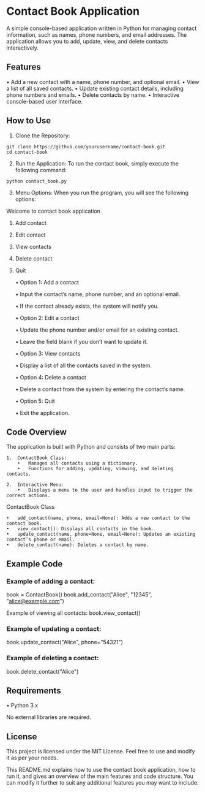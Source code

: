 # Contact Book Application
A simple console-based application written in Python for managing contact information, such as names, phone numbers, and email addresses. The application allows you to add, update, view, and delete contacts interactively.

## Features
•	Add a new contact with a name, phone number, and optional email.
•	View a list of all saved contacts.
•	Update existing contact details, including phone numbers and emails.
•	Delete contacts by name.
•	Interactive console-based user interface.

## How to Use

1. Clone the Repository:
```
git clone https://github.com/yourusername/contact-book.git
cd contact-book
```
2.	Run the Application:
To run the contact book, simply execute the following command:
```
python contact_book.py
```
3.	Menu Options:
When you run the program, you will see the following options:

Welcome to contact book application

1. Add contact
2. Edit contact
3. View contacts
4. Delete contact
5. Quit

	•	Option 1: Add a contact

	•	Input the contact’s name, phone number, and an optional email.

	•	If the contact already exists, the system will notify you.

	•	Option 2: Edit a contact

	•	Update the phone number and/or email for an existing contact.

	•	Leave the field blank if you don’t want to update it.

	•	Option 3: View contacts

	•	Display a list of all the contacts saved in the system.

	•	Option 4: Delete a contact

	•	Delete a contact from the system by entering the contact’s name.

	•	Option 5: Quit

	•	Exit the application.



## Code Overview

The application is built with Python and consists of two main parts:
```
1.	ContactBook Class:
	•	Manages all contacts using a dictionary.
	•	Functions for adding, updating, viewing, and deleting contacts.

2.	Interactive Menu:
	•	Displays a menu to the user and handles input to trigger the correct actions.
```
ContactBook Class

	•	add_contact(name, phone, email=None): Adds a new contact to the contact book.
	•	view_contact(): Displays all contacts in the book.
	•	update_contact(name, phone=None, email=None): Updates an existing contact’s phone or email.
	•	delete_contact(name): Deletes a contact by name.
    


## Example Code

### Example of adding a contact:
book = ContactBook()
book.add_contact("Alice", "12345", "alice@example.com")

Example of viewing all contacts:
book.view_contact()

### Example of updating a contact:
book.update_contact("Alice", phone="54321")

### Example of deleting a contact:
book.delete_contact("Alice")

## Requirements
•	Python 3.x

No external libraries are required.

## License
This project is licensed under the MIT License. Feel free to use and modify it as per your needs.

This README.md explains how to use the contact book application, how to run it, and gives an overview of the main features and code structure. You can modify it further to suit any additional features you may want to include.